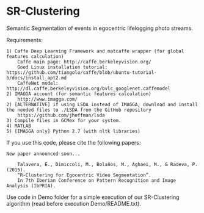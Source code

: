 # SR-Clustering
Semantic Segmentation of events in egocentric lifelogging photo streams.

Requirements:

	1) Caffe Deep Learning Framework and matcaffe wrapper (for global features calculation)
		Caffe main page: http://caffe.berkeleyvision.org/
		Good Linux installation tutorial: https://github.com/tiangolo/caffe/blob/ubuntu-tutorial-b/docs/install_apt2.md
		CaffeNet model: http://dl.caffe.berkeleyvision.org/bvlc_googlenet.caffemodel 
	2) IMAGGA account (for semantic features calculation)
		http://www.imagga.com/
	2) [ALTERNATIVE] if using LSDA instead of IMAGGA, download and install the needed files to ./LSDA from the GitHub repository
		https://github.com/jhoffman/lsda
	3) Compile files in GCMex for your system.
	4) MATLAB
	5) [IMAGGA only] Python 2.7 (with nltk libraries)


If you use this code, please cite the following papers:

	New paper announced soon...

        Talavera, E., Dimiccoli, M., Bolaños, M., Aghaei, M., & Radeva, P. (2015).
        “R-Clustering for Egocentric Video Segmentation”. 
        In 7th Iberian Conference on Pattern Recognition and Image Analysis (IbPRIA).

Use code in Demo folder for a simple execution of our SR-Clustering algorithm (read before execution Demo/README.txt).
